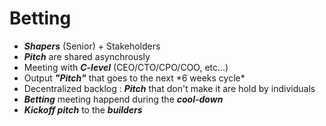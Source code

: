 # Betting

 * <div v-click>  <Variant type="info"> <i><b>Shapers</b></i> </Variant> (Senior) + Stakeholders </div>
 * <div v-click> <Variant type="info"> <i><b>Pitch</b></i> </Variant> are shared asynchrously </div>
 * <div v-click> Meeting with <Variant type="info"> <i><b>C-level</b></i> </Variant> (CEO/CTO/CPO/COO, etc...) </div>
 * <div v-click> Output <Variant type="info"> <i><b>"Pitch"</b></i> </Variant> that goes to the next *6 weeks cycle* </div>
 * <div v-click> Decentralized backlog : <Variant type="info"> <i><b>Pitch</b></i> </Variant> that don't make it are hold by individuals </div>
 * <div v-click> <Variant type="info"> <i><b>Betting</b></i> </Variant> meeting happend during the <Variant type="info"> <i><b>cool-down</b></i> </Variant> </div>
 * <div v-click>  <Variant type="info"> <i><b>Kickoff pitch</b></i> </Variant> to the  <Variant type="info"> <i><b>builders</b></i> </Variant></div>
